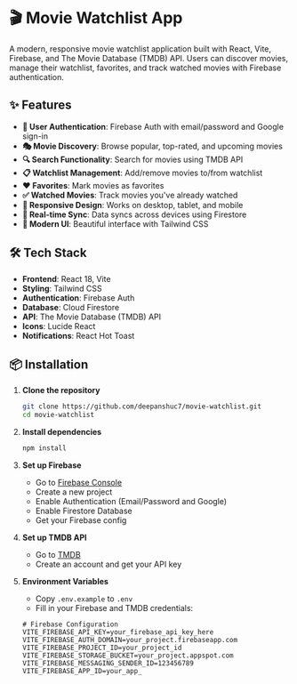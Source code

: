 # 🎬 Movie Watchlist App

A modern, responsive movie watchlist application built with React, Vite, Firebase, and The Movie Database (TMDB) API. Users can discover movies, manage their watchlist, favorites, and track watched movies with Firebase authentication.

## ✨ Features

- **🔐 User Authentication**: Firebase Auth with email/password and Google sign-in
- **🎭 Movie Discovery**: Browse popular, top-rated, and upcoming movies
- **🔍 Search Functionality**: Search for movies using TMDB API
- **📋 Watchlist Management**: Add/remove movies to/from watchlist
- **❤️ Favorites**: Mark movies as favorites
- **✅ Watched Movies**: Track movies you've already watched
- **📱 Responsive Design**: Works on desktop, tablet, and mobile
- **🔄 Real-time Sync**: Data syncs across devices using Firestore
- **🎨 Modern UI**: Beautiful interface with Tailwind CSS

## 🛠️ Tech Stack

- **Frontend**: React 18, Vite
- **Styling**: Tailwind CSS
- **Authentication**: Firebase Auth
- **Database**: Cloud Firestore
- **API**: The Movie Database (TMDB) API
- **Icons**: Lucide React
- **Notifications**: React Hot Toast

## 📦 Installation

1. **Clone the repository**
   ```bash
   git clone https://github.com/deepanshuc7/movie-watchlist.git
   cd movie-watchlist
   ```

2. **Install dependencies**
   ```bash
   npm install
   ```

3. **Set up Firebase**
   - Go to [Firebase Console](https://console.firebase.google.com/)
   - Create a new project
   - Enable Authentication (Email/Password and Google)
   - Enable Firestore Database
   - Get your Firebase config

4. **Set up TMDB API**
   - Go to [TMDB](https://www.themoviedb.org/)
   - Create an account and get your API key

5. **Environment Variables**
   - Copy `.env.example` to `.env`
   - Fill in your Firebase and TMDB credentials:
   ```env
   # Firebase Configuration
   VITE_FIREBASE_API_KEY=your_firebase_api_key_here
   VITE_FIREBASE_AUTH_DOMAIN=your_project.firebaseapp.com
   VITE_FIREBASE_PROJECT_ID=your_project_id
   VITE_FIREBASE_STORAGE_BUCKET=your_project.appspot.com
   VITE_FIREBASE_MESSAGING_SENDER_ID=123456789
   VITE_FIREBASE_APP_ID=your_app_
